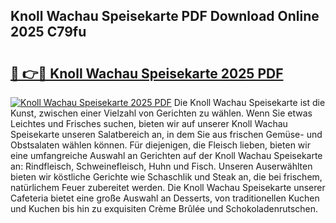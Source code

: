 ## Knoll Wachau Speisekarte PDF Download Online 2025 C79fu

# <h2><a href="http://gc6dws.nevu.top/?p=Knoll+Wachau+Speisekarte">🔗 👉🔴 Knoll Wachau Speisekarte 2025 PDF</a></h2>

[![Knoll Wachau Speisekarte 2025 PDF](https://i.imgur.com/dBaPXMq.png)](http://gc6dws.nevu.top/?p=Knoll+Wachau+Speisekarte)
Die Knoll Wachau Speisekarte ist die Kunst, zwischen einer Vielzahl von Gerichten zu wählen. Wenn Sie etwas Leichtes und Frisches suchen, bieten wir auf unserer Knoll Wachau Speisekarte unseren Salatbereich an, in dem Sie aus frischen Gemüse- und Obstsalaten wählen können. Für diejenigen, die Fleisch lieben, bieten wir eine umfangreiche Auswahl an Gerichten auf der Knoll Wachau Speisekarte an: Rindfleisch, Schweinefleisch, Huhn und Fisch. Unseren Auserwählten bieten wir köstliche Gerichte wie Schaschlik und Steak an, die bei frischem, natürlichem Feuer zubereitet werden. Die Knoll Wachau Speisekarte unserer Cafeteria bietet eine große Auswahl an Desserts, von traditionellen Kuchen und Kuchen bis hin zu exquisiten Crème Brûlée und Schokoladenrutschen.
